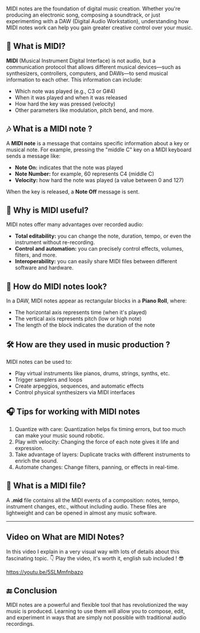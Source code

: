 MIDI notes are the foundation of digital music creation. Whether you're producing an electronic song, composing a soundtrack, or just experimenting with a DAW (Digital Audio Workstation), understanding how MIDI notes work can help you gain greater creative control over your music.

## 🎹 What is MIDI?

**MIDI** (Musical Instrument Digital Interface) is not audio, but a communication protocol that allows different musical devices—such as synthesizers, controllers, computers, and DAWs—to send musical information to each other. This information can include:

- Which note was played (e.g., C3 or G#4)
- When it was played and when it was released
- How hard the key was pressed (velocity)
- Other parameters like modulation, pitch bend, and more.

## 🎶 What is a MIDI note ?

A **MIDI note** is a message that contains specific information about a key or musical note. For example, pressing the "middle C" key on a MIDI keyboard sends a message like:

- **Note On:** indicates that the note was played
- **Note Number:** for example, 60 represents C4 (middle C)
- **Velocity:** how hard the note was played (a value between 0 and 127)

When the key is released, a **Note Off** message is sent.

## 🧠 Why is MIDI useful?

MIDI notes offer many advantages over recorded audio:

- **Total editability:** you can change the note, duration, tempo, or even the instrument without re-recording.
- **Control and automation:** you can precisely control effects, volumes, filters, and more.
- **Interoperability:** you can easily share MIDI files between different software and hardware.

## 🎵 How do MIDI notes look?

In a DAW, MIDI notes appear as rectangular blocks in a **Piano Roll**, where:

- The horizontal axis represents time (when it's played)
- The vertical axis represents pitch (low or high note)
- The length of the block indicates the duration of the note

## 🛠️ How are they used in music production ?

MIDI notes can be used to:

- Play virtual instruments like pianos, drums, strings, synths, etc.
- Trigger samplers and loops
- Create arpeggios, sequences, and automatic effects
- Control physical synthesizers via MIDI interfaces

## 🎧 Tips for working with MIDI notes

1. Quantize with care: Quantization helps fix timing errors, but too much can make your music sound robotic.
2. Play with velocity: Changing the force of each note gives it life and expression.
3. Take advantage of layers: Duplicate tracks with different instruments to enrich the sound.
4. Automate changes: Change filters, panning, or effects in real-time.

## 📁 What is a MIDI file?

A **.mid** file contains all the MIDI events of a composition: notes, tempo, instrument changes, etc., without including audio. These files are lightweight and can be opened in almost any music software.

---

## Video on What are MIDI Notes?

In this video I explain in a very visual way with lots of details about this fascinating topic. 👇 Play the video, it's worth it, english sub included ! 😎

https://youtu.be/5SLMmfnbazo

## 🔚 Conclusion

MIDI notes are a powerful and flexible tool that has revolutionized the way music is produced. Learning to use them will allow you to compose, edit, and experiment in ways that are simply not possible with traditional audio recordings.